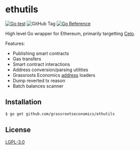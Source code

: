 # ethutils

[![Go test](https://github.com/grassrootseconomics/ethutils/actions/workflows/test.yaml/badge.svg)](https://github.com/grassrootseconomics/ethutils/actions/workflows/test.yaml)
![GitHub Tag](https://img.shields.io/github/v/tag/grassrootseconomics/ethutils)
[![Go Reference](https://pkg.go.dev/badge/github.com/grassrootseconomics/ethutils.svg)](https://pkg.go.dev/github.com/grassrootseconomics/ethutils)


High level Go wrapper for Ethereum, primarily targetting [Celo](https://celo.org).

Features:

* Publishing smart contracts
* Gas transfers
* Smart contract interactions
* Address conversion/parsing utilities
* Grassroots Economics [address](https://software.grassecon.org/addresses) loaders
* Dump reverted tx reason
* Batch balances scanner

## Installation

```bash
$ go get github.com/grassrootseconomics/ethutils
```

## License

[LGPL-3.0](COPYING.LESSER)